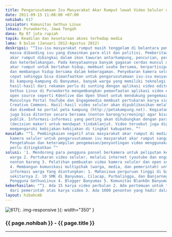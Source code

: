 ```yaml
---
title: Pengarusutamaan Isu Masyarakat Akar Rumput lewat Video Seluler dan Open Source
date: 2011-09-15 11:08:00 +07:00
nohibah: 617
inisiator: Komunitas Gethux Linux
lokasi: Purwokerto, Jawa Tengah
dana: Rp 87 juta rupiah
topik: Keadilan dan kesetaraan akses terhadap media
lama: 8 bulan (Januari 2012-Agustus 2012)
deskripsi: "“Isu-isu masyarakat rumput masih tenggelam di belantara pemberitaan media
  massa dibanding isu yang dimainkan para elit dan politisi. Pemberitaan masyarakat
  akar rumput dibingkai dalam ikon tawuran antarkampung, pencurian, perkosaan, perusuh,
  dan keterbelakangan. Pada kenyataannya banyak gagasan cerdas muncul dari masyarakat
  akar rumput untuk bertahan hidup, membuat usaha bersama, berpartisipasi dalam pembangunan,
  dan membangun hidup bersama dalam keberagaman. Penyebaran kamera seluler sangat
  cepat sehingga bisa dimanfaatkan untuk pengarusutamaan isu-isu masyarakat akar rumput.
  Di kampung-kampung di Banyumas, banyak warga yang memiliki teknologi ini. Namun,
  hasil-hasil dari rekaman perlu di sunting dengan aplikasi video editor. Komunitas
  Gethux Linux di Purwokerto mengembangkan pemanfaatan aplikasi video editor berbasis
  open source seperti Kdenlive dan Open Shoot untuk mendukung pengemasan video tersebut.
  Munculnya Portal YouTube dan Engagemedia membuat pertukaran karya video dengan lisensi
  Creative Commons. Hasil-hasil video seluler akan dipublikasikan melalui portal tersebut
  dan diembed ke portal peta kampung (http://petakampung.net). Kegiatan-kegiatan kampung
  juga bisa ditonton secara bersama (nonton bareng/screening) agar bisa diakses oleh
  publik. Informasi-informasi yang penting akan dihubungkan dengan para penentu kebijakan
  (decision maker) untuk mendapat tindaklanjut. Video tersebut juga digunakan untuk
  mempengaruhi kebijakan-kebijakan di tingkat kabupaten. ”"
masalah: "“1. Pembingkaian negatif atas masyarakat akar rumput di media massa 2. Penggunaan
  kamera seluler untuk pengarusutamaan isu masyarakat akar rumput sangat minim 3.
  Pengetahuan dan keterampilan pengemasan/penyuntingan video menggunakan open source
  perlu ditingkatkan ”"
solusi: '1. Mendorong para pengguna ponsel berkamera untuk peliputan kegiatan-kegiatan
  warga 2. Pertukaran video seluler, melalui internet (youtube dan engagemedia) dan
  nonton bareng 3. Pelatihan pembuatan video kamera seluler dan open source (kdenlive)
  4. Membangun komunikasi multipihak (warga, media, dan pemerintah) untuk tindaklanjut
  informasi warga Yang diuntungkan: 1. Mahasiswa perguruan tinggi di banyumas dan
  sekitarnya 2. 10 SMK di Banyumas, Cilacap, Purbalingga, dan Banjarnegara 3. Komunitas
  Pengguna GethuxLinux 4. Blogger Banyumas 5. Komunitas BlankOn Banyumas 6. KPLI Banyumas'
keberhasilan: "“1. Ada 15 karya video perbulan 2. Ada pertemuan untuk tindaklanjut
  dari pemerintah atas karya video 3. Ada 1000 penonton yang hadir dalam nonton bareng”"
layout: hibahcmb
---
```


![617](/static/img/hibahcmb/617.png){: .img-responsive }{: width="350" }

### {{ page.nohibah }} - {{ page.title }}

---
